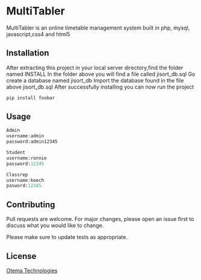 # MultiTabler

MultiTabler
is an online timetable management system built in php, mysql, javascript,css4 and html5

## Installation

After extracting this project in your local server directory,find the folder named INSTALL In the folder above you will find a file called jisort_db.sql Go create a database named jisort_db Import the database found in the file above jisort_db.sql After successfully installing you can now run the project

```bash
pip install foobar
```

## Usage

```python
Admin
username:admin 
password:admin12345
```
```python
Student
username:ronnie 
password:12345
```
```python
Classrep
username:koech
pasword:12345
```

## Contributing
Pull requests are welcome. For major changes, please open an issue first to discuss what you would like to change.

Please make sure to update tests as appropriate.

## License
[Otema Technologies](https://otemainc.com/)
